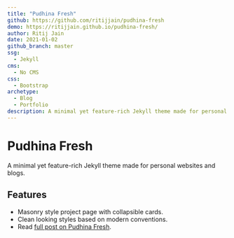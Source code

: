 ```yaml
---
title: "Pudhina Fresh"
github: https://github.com/ritijjain/pudhina-fresh
demo: https://ritijjain.github.io/pudhina-fresh/
author: Ritij Jain
date: 2021-01-02
github_branch: master
ssg:
  - Jekyll
cms:
  - No CMS
css:
  - Bootstrap
archetype:
  - Blog
  - Portfolio
description: A minimal yet feature-rich Jekyll theme made for personal websites and blogs.
---
```


# Pudhina Fresh

A minimal yet feature-rich Jekyll theme made for personal websites and blogs.

## Features

* Masonry style project page with collapsible cards.
* Clean looking styles based on modern conventions.
* Read [full post on Pudhina Fresh](https://ritijjain.com/2020/09/12/pudhina-fresh.html).
